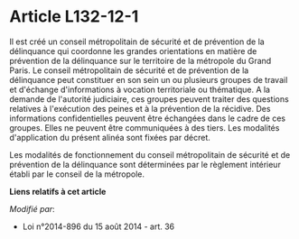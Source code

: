# Article L132-12-1

Il est créé un conseil métropolitain de sécurité et de prévention de la délinquance qui coordonne les grandes orientations en
matière de prévention de la délinquance sur le territoire de la métropole du Grand Paris. Le conseil métropolitain de
sécurité et de prévention de la délinquance peut constituer en son sein un ou plusieurs groupes de travail et d'échange
d'informations à vocation territoriale ou thématique. A la demande de l'autorité judiciaire, ces groupes peuvent traiter des
questions relatives à l'exécution des peines et à la prévention de la récidive. Des informations confidentielles peuvent être
échangées dans le cadre de ces groupes. Elles ne peuvent être communiquées à des tiers.  Les modalités d'application du
présent alinéa sont fixées par décret. 

Les modalités de fonctionnement du conseil métropolitain de sécurité et de prévention de la délinquance sont déterminées par
le règlement intérieur établi par le conseil de la métropole.

**Liens relatifs à cet article**

_Modifié par_:

  - Loi n°2014-896 du 15 août 2014 - art. 36
